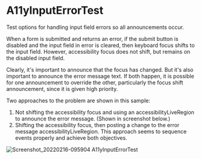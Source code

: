 # A11yInputErrorTest
Test options for handling input field errors so all announcements occur.

When a form is submitted and returns an error, if the submit button is disabled and the 
input field in error is cleared, then keyboard focus shifts to the input field.
However, accessibility focus does not shift, but remains on the disabled input field.

Clearly, it's important to announce that the focus has changed.
But it's also important to announce the error message text.
If both happen, it is possible for one announcement to override the other, 
particularly the focus shift announcement, since it is given high priority.

Two approaches to the problem are shown in this sample:
1. Not shifting the accessibility focus and using an accessibilityLiveRegion to announce the error message. (Shown in screenshot below.)
2. Shifting the accessibility focus, then posting a change to the error message accessibilityLiveRegion. This approach seems to sequence events properly and achieve both objectives.

![Screenshot_20220216-095904 A11yInputErrorTest](https://user-images.githubusercontent.com/85311885/154292806-f35c228c-125e-4aed-b9b2-b2d7bfb00e83.png)
